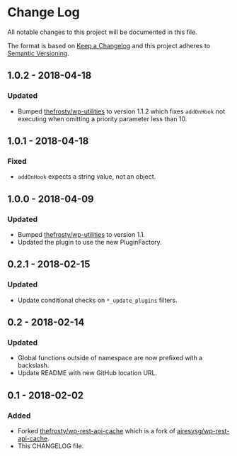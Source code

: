 # Change Log
All notable changes to this project will be documented in this file.

The format is based on [Keep a Changelog](http://keepachangelog.com/)
and this project adheres to [Semantic Versioning](http://semver.org/).

## 1.0.2 - 2018-04-18
### Updated
- Bumped [thefrosty/wp-utilities](https://github.com/thefrosty/wp-utilities/) to version 1.1.2
which fixes `addOnHook` not executing when omitting a priority parameter less than 10.

## 1.0.1 - 2018-04-18
### Fixed
- `addOnHook` expects a string value, not an object.

## 1.0.0 - 2018-04-09
### Updated
- Bumped [thefrosty/wp-utilities](https://github.com/thefrosty/wp-utilities/) to version 1.1.
- Updated the plugin to use the new PluginFactory.

## 0.2.1 - 2018-02-15
### Updated
- Update conditional checks on `*_update_plugins` filters.

## 0.2 - 2018-02-14
### Updated
- Global functions outside of namespace are now prefixed with a backslash.
- Update README with new GitHub location URL.

## 0.1 - 2018-02-02
### Added
- Forked [thefrosty/wp-rest-api-cache](https://github.com/thefrosty/wp-rest-api-cache/) which is a fork of 
[airesvsg/wp-rest-api-cache](https://github.com/airesvsg/wp-rest-api-cache/).
- This CHANGELOG file.
